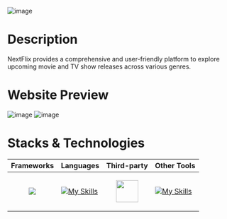 ![image](https://github.com/joe-wehbe/nextflix/assets/102875229/18fc6a80-6269-4c81-bff0-fac27f5bb482)

# Description
NextFlix provides a comprehensive and user-friendly platform to explore upcoming movie and TV show releases across various genres.

# Website Preview
![image](https://github.com/joe-wehbe/nextflix/assets/102875229/e4119d76-62aa-49d8-956d-c0a2cc775f81)
![image](https://github.com/joe-wehbe/nextflix/assets/102875229/cb47ef1b-5a36-48cf-b938-21722608e285)

# Stacks & Technologies
|Frameworks|Languages|Third-party|Other Tools|
|----------|---------|-----------|-----------|
|<p align="center"><img src="https://skillicons.dev/icons?i=angular"></p>|[![My Skills](https://skillicons.dev/icons?i=typescript,html,css)](https://skillicons.dev)|<p align="center"><img  width="50" src="https://github.com/joe-wehbe/nextflix/assets/102875229/aca9f706-7e3b-477d-b162-964e1c93e230"></p>|[![My Skills](https://skillicons.dev/icons?i=github,git,figma)](https://skillicons.dev)|
